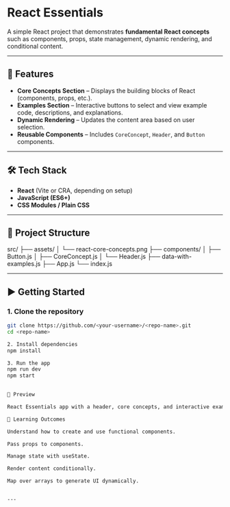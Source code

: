 # React Essentials

A simple React project that demonstrates **fundamental React concepts** such as components, props, state management, dynamic rendering, and conditional content.

---

## 🚀 Features
- **Core Concepts Section** – Displays the building blocks of React (components, props, etc.).
- **Examples Section** – Interactive buttons to select and view example code, descriptions, and explanations.
- **Dynamic Rendering** – Updates the content area based on user selection.
- **Reusable Components** – Includes `CoreConcept`, `Header`, and `Button` components.

---

## 🛠️ Tech Stack
- **React** (Vite or CRA, depending on setup)
- **JavaScript (ES6+)**
- **CSS Modules / Plain CSS**

---

## 📂 Project Structure
src/
├── assets/
│ └── react-core-concepts.png
├── components/
│ ├── Button.js
│ ├── CoreConcept.js
│ └── Header.js
├── data-with-examples.js
├── App.js
└── index.js


---

## ▶️ Getting Started

### 1. Clone the repository
```bash
git clone https://github.com/<your-username>/<repo-name>.git
cd <repo-name>

2. Install dependencies
npm install

3. Run the app
npm run dev   
npm start      

 
📸 Preview

React Essentials app with a header, core concepts, and interactive example selection.

🎯 Learning Outcomes

Understand how to create and use functional components.

Pass props to components.

Manage state with useState.

Render content conditionally.

Map over arrays to generate UI dynamically.


---